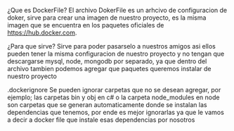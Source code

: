 ¿Que es DockerFile?
El archivo DokerFile es un arhcivo de configuracion de doker, sirve para crear una imagen de nuestro proyecto, es la misma imagen que se encuentra en los paquetes oficiales de https://hub.docker.com.

¿Para que sirve?
Sirve para poder pasarselo a nuestros amigos asi ellos pueden tener la misma configuracion de nuestro proyecto y no tengan que descargarse mysql, node, mongodb por separado, ya que dentro del archivo tambien podemos agregar que paquetes queremos instalar de nuestro proyecto

.dockerignore
Se pueden ignorar carpetas que no se desean agregar, por ejemplo; las carpetas bin y obj en c# o la carpeta node_modules en node son carpetas que se generan automaticamente donde se instalan las dependencias que tenemos, por ende es mejor ignorarlas ya que le vamos a decir a docker file que instale esas dependencias por nosotros


